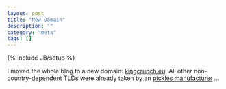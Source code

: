 ```yaml
---
layout: post
title: "New Domain"
description: ""
category: "meta"
tags: []
---
```

{% include JB/setup %}

I moved the whole blog to a new domain: <a href="//kingcrunch.eu">kingcrunch.eu</a>. All other
non-country-dependent TLDs were already taken by an [pickles manufacturer](http://www.kingcrunch.com) ...
